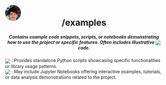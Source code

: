 <img align="center" style='position: fixed' width=50 src="https://github.com/NavajasThomaz/RepositoryModel/blob/main/static/images/3x4Redonda.png?raw=true" />

<div align="center">
<h1>/examples</h1>
</div>

##### <div align="center">Contains example code snippets, scripts, or notebooks demonstrating how to use the project or specific features. Often includes illustrative <img src="https://img.shields.io/badge/python-3670A0?style=for-the-badge&logo=python&logoColor=ffdd54" target="_blank" width="70" align='center'> code.</div>

<div style=display:inline-block>
<img align="center" height=50 src="https://upload.wikimedia.org/wikipedia/commons/thumb/c/c3/Python-logo-notext.svg/100px-Python-logo-notext.svg.png" />
: Provides standalone Python scripts showcasing specific functionalities or library usage patterns.
</div>
<div>
<img align="center" height=50 src="https://upload.wikimedia.org/wikipedia/commons/thumb/3/38/Jupyter_logo.svg/100px-Jupyter_logo.svg.png" />
: May include Jupyter Notebooks offering interactive examples, tutorials, or data analysis demonstrations related to the project.
</div>